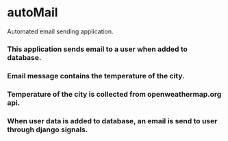 # autoMail
Automated email sending application.
### This application sends email to a user when added to database.
### Email message contains the temperature of the city.
### Temperature of the city is collected from openweathermap.org api.
### When user data is added to database, an email is send to user through django signals.
